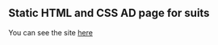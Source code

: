<h2>Static HTML and CSS AD page for suits</h1>

You can see the site [here](https://festive-jones-9da235.netlify.app/about.html)
